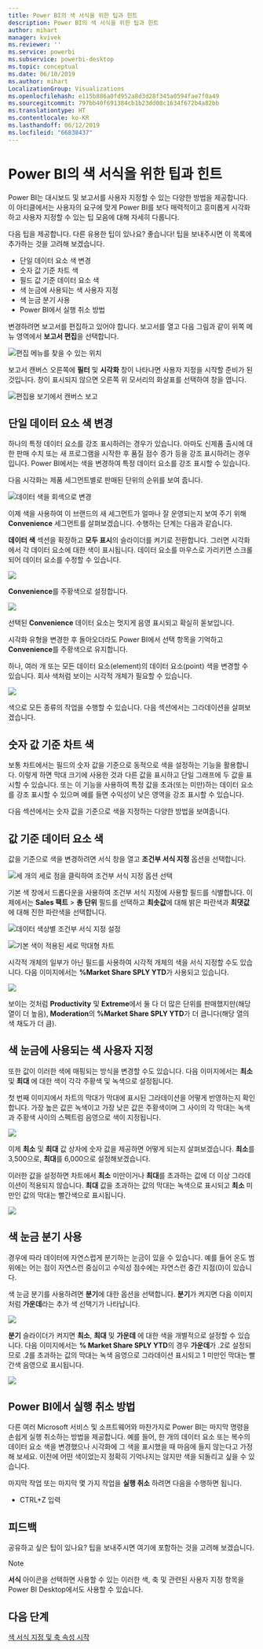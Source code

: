 ```yaml
---
title: Power BI의 색 서식을 위한 팁과 힌트
description: Power BI의 색 서식을 위한 팁과 힌트
author: mihart
manager: kvivek
ms.reviewer: ''
ms.service: powerbi
ms.subservice: powerbi-desktop
ms.topic: conceptual
ms.date: 06/10/2019
ms.author: mihart
LocalizationGroup: Visualizations
ms.openlocfilehash: e115b886a0fd952a8d3d28f345a0594fae7f0a49
ms.sourcegitcommit: 797bb40f691384cb1b23dd08c1634f672b4a82bb
ms.translationtype: HT
ms.contentlocale: ko-KR
ms.lasthandoff: 06/12/2019
ms.locfileid: "66838437"
---
```

# <a name="tips-and-tricks-for-color-formatting-in-power-bi"></a>Power BI의 색 서식을 위한 팁과 힌트
Power BI는 대시보드 및 보고서를 사용자 지정할 수 있는 다양한 방법을 제공합니다. 이 아티클에서는 사용자의 요구에 맞게 Power BI를 보다 매력적이고 흥미롭게 시각화하고 사용자 지정할 수 있는 팁 모음에 대해 자세히 다룹니다.

다음 팁을 제공합니다. 다른 유용한 팁이 있나요? 좋습니다! 팁을 보내주시면 이 목록에 추가하는 것을 고려해 보겠습니다.

* 단일 데이터 요소 색 변경
* 숫자 값 기준 차트 색
* 필드 값 기준 데이터 요소 색
* 색 눈금에 사용되는 색 사용자 지정
* 색 눈금 분기 사용
* Power BI에서 실행 취소 방법

변경하려면 보고서를 편집하고 있어야 합니다. 보고서를 열고 다음 그림과 같이 위쪽 메뉴 영역에서 **보고서 편집**을 선택합니다.

![편집 메뉴를 찾을 수 있는 위치](media/service-tips-and-tricks-for-color-formatting/power-bi-edit-report.png)

보고서 캔버스 오른쪽에 **필터** 및 **시각화** 창이 나타나면 사용자 지정을 시작할 준비가 된 것입니다. 창이 표시되지 않으면 오른쪽 위 모서리의 화살표를 선택하여 창을 엽니다.

![편집용 보기에서 캔버스 보고](media/service-tips-and-tricks-for-color-formatting/power-bi-edit.png)

## <a name="change-the-color-of-a-single-data-point"></a>단일 데이터 요소 색 변경
하나의 특정 데이터 요소를 강조 표시하려는 경우가 있습니다. 아마도 신제품 출시에 대한 판매 수치 또는 새 프로그램을 시작한 후 품질 점수 증가 등을 강조 표시하려는 경우입니다. Power BI에서는 색을 변경하여 특정 데이터 요소를 강조 표시할 수 있습니다.

다음 시각화는 제품 세그먼트별로 판매된 단위의 순위를 보여 줍니다. 

![데이터 색을 회색으로 변경](media/service-tips-and-tricks-for-color-formatting/power-bi-data.png)

이제 색을 사용하여 이 브랜드의 새 세그먼트가 얼마나 잘 운영되는지 보여 주기 위해 **Convenience** 세그먼트를 살펴보겠습니다. 수행하는 단계는 다음과 같습니다.

**데이터 색** 섹션을 확장하고 **모두 표시**의 슬라이더를 켜기로 전환합니다. 그러면 시각화에서 각 데이터 요소에 대한 색이 표시됩니다. 데이터 요소를 마우스로 가리키면 스크롤되어 데이터 요소를 수정할 수 있습니다.

![](media/service-tips-and-tricks-for-color-formatting/power-bi-show.png)

**Convenience**를 주황색으로 설정합니다. 

![](media/service-tips-and-tricks-for-color-formatting/power-bi-one-color.png)

선택된 **Convenience** 데이터 요소는 멋지게 음영 표시되고 확실히 돋보입니다.

시각화 유형을 변경한 후 돌아오더라도 Power BI에서 선택 항목을 기억하고 **Convenience**를 주황색으로 유지합니다.

하나, 여러 개 또는 모든 데이터 요소(element)의 데이터 요소(point) 색을 변경할 수 있습니다. 회사 색처럼 보이는 시각적 개체가 필요할 수 있습니다. 

![](media/service-tips-and-tricks-for-color-formatting/power-bi-corporate.png)

색으로 모든 종류의 작업을 수행할 수 있습니다. 다음 섹션에서는 그라데이션을 살펴보겠습니다.

## <a name="base-the-colors-of-a-chart-on-a-numeric-value"></a>숫자 값 기준 차트 색
보통 차트에서는 필드의 숫자 값을 기준으로 동적으로 색을 설정하는 기능을 활용합니다. 이렇게 하면 막대 크기에 사용한 것과 다른 값을 표시하고 단일 그래프에 두 값을 표시할 수 있습니다. 또는 이 기능을 사용하여 특정 값을 초과(또는 미만)하는 데이터 요소를 강조 표시할 수 있으며 예를 들면 수익성이 낮은 영역을 강조 표시할 수 있습니다.

다음 섹션에서는 숫자 값을 기준으로 색을 지정하는 다양한 방법을 보여줍니다.

## <a name="base-the-color-of-data-points-on-a-value"></a>값 기준 데이터 요소 색
값을 기준으로 색을 변경하려면 서식 창을 열고 **조건부 서식 지정** 옵션을 선택합니다.  

![세 개의 세로 점을 클릭하여 조건부 서식 지정 옵션 선택](media/service-tips-and-tricks-for-color-formatting/power-bi-conditional-formatting.png)

기본 색 창에서 드롭다운을 사용하여 조건부 서식 지정에 사용할 필드를 식별합니다. 이 제에서는 **Sales 팩트** > **총 단위** 필드를 선택하고 **최솟값**에 대해 밝은 파란색과 **최댓값**에 대해 진한 파란색을 선택합니다. 

![데이터 색상별 조건부 서식 지정 설정](media/service-tips-and-tricks-for-color-formatting/power-bi-conditional-formatting2-new.png)

![기본 색이 적용된 세로 막대형 차트](media/service-tips-and-tricks-for-color-formatting/power-bi-default-colors.png)

시각적 개체의 일부가 아닌 필드를 사용하여 시각적 개체의 색을 서식 지정할 수도 있습니다. 다음 이미지에서는 **%Market Share SPLY YTD**가 사용되고 있습니다. 

![](media/service-tips-and-tricks-for-color-formatting/power-bi-conditional-colors.png)


보이는 것처럼 **Productivity** 및 **Extreme**에서 둘 다 더 많은 단위를 판매했지만(해당 열이 더 높음), **Moderation**의 **%Market Share SPLY YTD**가 더 큽니다(해당 열의 색 채도가 더 큼).

## <a name="customize-the-colors-used-in-the-color-scale"></a>색 눈금에 사용되는 색 사용자 지정
또한 값이 이러한 색에 매핑되는 방식을 변경할 수도 있습니다. 다음 이미지에서는 **최소** 및 **최대** 에 대한 색이 각각 주황색 및 녹색으로 설정됩니다.

첫 번째 이미지에서 차트의 막대가 막대에 표시된 그라데이션을 어떻게 반영하는지 확인합니다. 가장 높은 값은 녹색이고 가장 낮은 값은 주황색이며 그 사이의 각 막대는 녹색과 주황색 사이의 스펙트럼 음영으로 색이 지정됩니다.

![](media/service-tips-and-tricks-for-color-formatting/power-bi-conditional4.png)

이제 **최소** 및 **최대** 값 상자에 숫자 값을 제공하면 어떻게 되는지 살펴보겠습니다. **최소**를 3,500으로, **최대**를 6,000으로 설정해보겠습니다.

이러한 값을 설정하면 차트에서 **최소** 미만이거나 **최대**를 초과하는 값에 더 이상 그라데이션이 적용되지 않습니다. **최대** 값을 초과하는 값의 막대는 녹색으로 표시되고 **최소** 미만인 값의 막대는 빨간색으로 표시됩니다.

![](media/service-tips-and-tricks-for-color-formatting/power-bi-conditional3.png)

## <a name="use-diverging-color-scales"></a>색 눈금 분기 사용
경우에 따라 데이터에 자연스럽게 분기하는 눈금이 있을 수 있습니다. 예를 들어 온도 범위에는 어는 점이 자연스런 중심이고 수익성 점수에는 자연스런 중간 지점(0)이 있습니다.

색 눈금 분기를 사용하려면 **분기**에 대한 옵션을 선택합니다. **분기**가 켜지면 다음 이미지처럼 **가운데**라는 추가 색 선택기가 나타납니다.

![](media/service-tips-and-tricks-for-color-formatting/power-bi-diverging2.png)

**분기** 슬라이더가 켜지면 **최소**, **최대** 및 **가운데** 에 대한 색을 개별적으로 설정할 수 있습니다. 다음 이미지에서는 **% Market Share SPLY YTD**의 경우 **가운데**가 .2로 설정되므로 .2를 초과하는 값의 막대는 녹색 음영으로 그라데이션 표시되고 1 미만인 막대는 빨간색 음영으로 표시됩니다.

![](media/service-tips-and-tricks-for-color-formatting/power-bi-diverging.png)

## <a name="how-to-undo-in-power-bi"></a>Power BI에서 실행 취소 방법
다른 여러 Microsoft 서비스 및 소프트웨어와 마찬가지로 Power BI는 마지막 명령을 손쉽게 실행 취소하는 방법을 제공합니다. 예를 들어, 한 개의 데이터 요소 또는 복수의 데이터 요소 색을 변경했으나 시각화에 그 색을 표시했을 때 마음에 들지 않는다고 가정해 보세요. 이전에 어떤 색이었는지 정확히 기억나지는 않지만 색을 되돌리고 싶을 수 있습니다.

마지막 작업 또는 마지막 몇 가지 작업을 **실행 취소** 하려면 다음을 수행하면 됩니다.

- CTRL+Z 입력

## <a name="feedback"></a>피드백
공유하고 싶은 팁이 있나요? 팁을 보내주시면 여기에 포함하는 것을 고려해 보겠습니다.

>[!NOTE]
>**서식** 아이콘을 선택하면 사용할 수 있는 이러한 색, 축 및 관련된 사용자 지정 항목을 Power BI Desktop에서도 사용할 수 있습니다.

## <a name="next-steps"></a>다음 단계
[색 서식 지정 및 축 속성 시작](service-getting-started-with-color-formatting-and-axis-properties.md)

